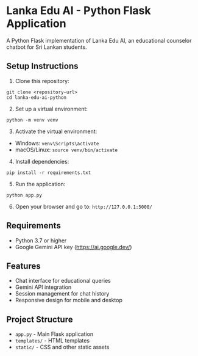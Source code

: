 
# Lanka Edu AI - Python Flask Application

A Python Flask implementation of Lanka Edu AI, an educational counselor chatbot for Sri Lankan students.

## Setup Instructions

1. Clone this repository:
```
git clone <repository-url>
cd lanka-edu-ai-python
```

2. Set up a virtual environment:
```
python -m venv venv
```

3. Activate the virtual environment:
- Windows: `venv\Scripts\activate`
- macOS/Linux: `source venv/bin/activate`

4. Install dependencies:
```
pip install -r requirements.txt
```

5. Run the application:
```
python app.py
```

6. Open your browser and go to: `http://127.0.0.1:5000/`

## Requirements

- Python 3.7 or higher
- Google Gemini API key (https://ai.google.dev/)

## Features

- Chat interface for educational queries
- Gemini API integration
- Session management for chat history
- Responsive design for mobile and desktop

## Project Structure

- `app.py` - Main Flask application
- `templates/` - HTML templates
- `static/` - CSS and other static assets
